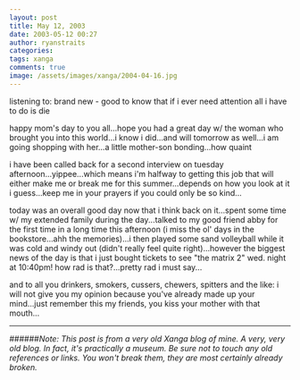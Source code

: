 ```yaml
---
layout: post
title: May 12, 2003
date: 2003-05-12 00:27
author: ryanstraits
categories:
tags: xanga
comments: true
image: /assets/images/xanga/2004-04-16.jpg
---
```

listening to: brand new - good to know that if i ever need attention all i have to do is die

<!-- break -->

happy mom's day to you all...hope you had a great day w/ the woman who brought you into this world...i know i did...and will tomorrow as well...i am going shopping with her...a little mother-son bonding...how quaint

i have been called back for a second interview on tuesday afternoon...yippee...which means i'm halfway to getting this job that will either make me or break me for this summer...depends on how you look at it i guess...keep me in your prayers if you could only be so kind...

today was an overall good day now that i think back on it...spent some time w/ my extended family during the day...talked to my good friend abby for the first time in a long time this afternoon (i miss the ol' days in the bookstore...ahh the memories)...i then played some sand volleyball while it was cold and windy out (didn't really feel quite right)...however the biggest news of the day is that i just bought tickets to see "the matrix 2" wed. night at 10:40pm! how rad is that?...pretty rad i must say...

and to all you drinkers, smokers, cussers, chewers, spitters and the like: i will not give you my opinion because you've already made up your mind...just remember this my friends, you kiss your mother with that mouth...

---

######*Note: This post is from a very old Xanga blog of mine. A very, very old blog. In fact, it's practically a museum. Be sure not to touch any old references or links. You won't break them, they are most certainly already broken.*
